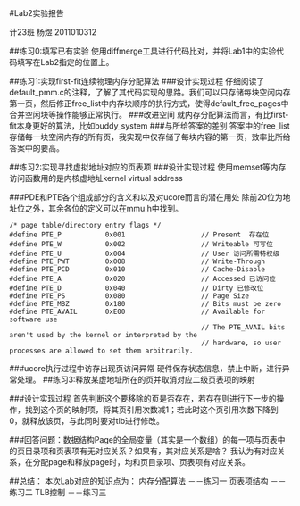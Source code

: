 #Lab2实验报告

计23班 杨煜 2011010312

##练习0:填写已有实验
使用diffmerge工具进行代码比对，并将Lab1中的实验代码填写在Lab2指定的位置上。

##练习1:实现first-fit连续物理内存分配算法
###设计实现过程
仔细阅读了default\_pmm.c的注释，了解了其代码实现的思路。我们可以只存储每块空闲内存第一页，然后修正free\_list中内存块顺序的执行方式，使得default\_free\_pages中合并空闲块等操作能够正常执行。
###改进空间
就内存分配算法而言，有比first-fit本身更好的算法，比如buddy\_system
###与所给答案的差别
答案中的free_list存储每一块空闲内存的所有页，我实现中仅存储了每块内容的第一页，效率比所给答案中的要高。

##练习2:实现寻找虚拟地址对应的页表项
###设计实现过程
使用memset等内存访问函数用的是内核虚地址kernel virtual address

###PDE和PTE各个组成部分的含义和以及对ucore而言的潜在用处
除前20位为地址位之外，其余各位的定义可以在mmu.h中找到。

```
/* page table/directory entry flags */#define PTE_P           0x001                   // Present  存在位#define PTE_W           0x002                   // Writeable 可写位#define PTE_U           0x004                   // User 访问所需特权级#define PTE_PWT         0x008                   // Write-Through #define PTE_PCD         0x010                   // Cache-Disable#define PTE_A           0x020                   // Accessed 已访问位#define PTE_D           0x040                   // Dirty 已修改位#define PTE_PS          0x080                   // Page Size#define PTE_MBZ         0x180                   // Bits must be zero#define PTE_AVAIL       0xE00                   // Available for software use                                                // The PTE_AVAIL bits aren't used by the kernel or interpreted by the                                                // hardware, so user processes are allowed to set them arbitrarily.
```

###ucore执行过程中访存出现页访问异常
硬件保存状态信息，禁止中断，进行异常处理。
##练习3:释放某虚地址所在的页并取消对应二级页表项的映射

###设计实现过程
首先判断这个要移除的页是否存在，若存在则进行下一步的操作，找到这个页的映射项，将其页引用次数减1；若此时这个页引用次数下降到0，就释放该页，与此同时要对tlb进行修改。

###回答问题：数据结构Page的全局变量（其实是一个数组）的每一项与页表中的页目录项和页表项有无对应关系？如果有，其对应关系是啥？
我认为有对应关系，在分配page和释放page时，均和页目录项、页表项有对应关系。

##总结：
本次Lab对应的知识点为：
内存分配算法 －－练习一
页表项结构   －－练习二
TLB控制     －－练习三


